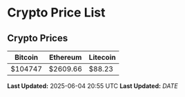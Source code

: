 # Crypto Price List

## Crypto Prices
| Bitcoin | Ethereum | Litecoin |
| ------- | -------- | -------- |
| $104747 | $2609.66 | $88.23 |
**Last Updated:** 2025-06-04 20:55 UTC
**Last Updated:** $DATE$
